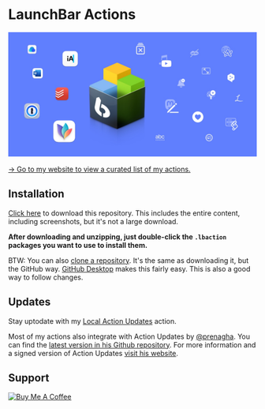 # LaunchBar Actions

<a href="https://ptujec.github.io/launchbar"><img src="header.jpg" width="640"/></a> 

[→ Go to my website to view a curated list of my actions.](https://ptujec.github.io/launchbar)

## Installation

[Click here](https://github.com/Ptujec/LaunchBar/archive/refs/heads/master.zip) to download this repository. This includes the entire content, including screenshots, but it's not a large download.

**After downloading and unzipping, just double-click the `.lbaction` packages you want to use to install them.**  

BTW: You can also [clone a repository](https://docs.github.com/en/repositories/creating-and-managing-repositories/cloning-a-repository). It's the same as downloading it, but the GitHub way. [GitHub Desktop](https://desktop.github.com/) makes this fairly easy. This is also a good way to follow changes.


## Updates

Stay uptodate with my [Local Action Updates](https://github.com/Ptujec/LaunchBar/tree/master/Local-Action-Updates#launchbar-action-local-action-updates) action.

Most of my actions also integrate with Action Updates by [@prenagha](https://github.com/prenagha). You can find the [latest version in his Github repository](https://github.com/prenagha/launchbar). For more information and a signed version of Action Updates [visit his website](https://renaghan.com/launchbar/action-updates/).

## Support

<a href="https://www.buymeacoffee.com/ptujec" target="_blank"><img src="https://cdn.buymeacoffee.com/buttons/v2/default-yellow.png" alt="Buy Me A Coffee" style="height: 60px !important;width: 217px !important;" ></a>
